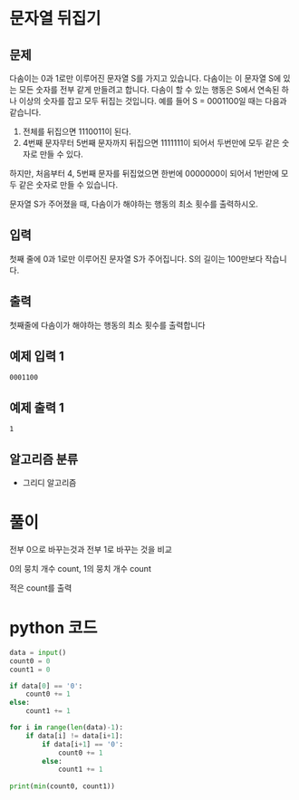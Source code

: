 # 문자열 뒤집기

## 문제
다솜이는 0과 1로만 이루어진 문자열 S를 가지고 있습니다. 다솜이는 이 문자열 S에 있는 모든 숫자를 전부 같게 만들려고 합니다. 다솜이 할 수 있는 행동은 S에서 연속된 하나 이상의 숫자를 잡고 모두 뒤집는 것입니다.
예를 들어 S = 0001100일 때는 다음과 같습니다.

1. 전체를 뒤집으면 1110011이 된다.
2. 4번째 문자무터 5번째 문자까지 뒤집으면 1111111이 되어서 두번만에 모두 같은 숫자로 만들 수 있다.

하지만, 처음부터 4, 5번째 문자를 뒤집었으면 한번에 0000000이 되어서 1번만에 모두 같은 숫자로 만들 수 있습니다.

문자열 S가 주어졌을 때, 다솜이가 해야하는 행동의 최소 횟수를 출력하시오.

## 입력
첫째 줄에 0과 1로만 이루어진 문자열 S가 주어집니다. S의 길이는 100만보다 작습니다.

## 출력
첫째줄에 다솜이가 해야하는 행동의 최소 횟수를 출력합니다

## 예제 입력 1 
    0001100

## 예제 출력 1 
    1

## 알고리즘 분류
- 그리디 알고리즘

# 풀이
전부 0으로 바꾸는것과 전부 1로 바꾸는 것을 비교

0의 뭉치 개수 count, 1의 뭉치 개수 count

적은 count를 출력

# python 코드
```python
data = input()
count0 = 0
count1 = 0

if data[0] == '0':
    count0 += 1
else:
    count1 += 1

for i in range(len(data)-1):
    if data[i] != data[i+1]:
        if data[i+1] == '0':
            count0 += 1
        else:
            count1 += 1
    
print(min(count0, count1))
```